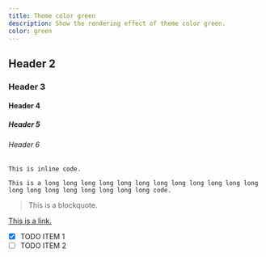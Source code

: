 ```yaml
---
title: Theme color green
description: Show the rendering effect of theme color green.
color: green
---
```


## Header 2

### Header 3

#### Header 4

##### Header 5

###### Header 6

`This is inline code.`

```
This is a long long long long long long long long long long long long long long long long long long long long code.
```

> This is a blockquote.

[This is a link.](#TOP)

- [x] TODO ITEM 1
- [ ] TODO ITEM 2
